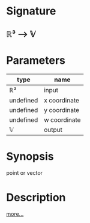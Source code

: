 # Signature
## ℝ³ ⟶ 𝕍

# Parameters

| type | name |
|------|------|
|ℝ³|input|
|undefined|x coordinate|
|undefined|y coordinate|
|undefined|w coordinate|
|𝕍|output|

# Synopsis
point or vector

# Description

[more...](https://www.tomdalling.com/blog/modern-opengl/explaining-homogenous-coordinates-and-projective-geometry/)